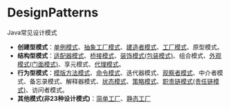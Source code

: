 # DesignPatterns
Java常见设计模式
- **创建型模式**：[单例模式](https://github.com/EugeneYoung1515/DesignPatterns/tree/master/ThreadSafeSingleton)、[抽象工厂模式](https://github.com/EugeneYoung1515/DesignPatterns/blob/master/Factory.java)、[建造者模式](https://github.com/EugeneYoung1515/DesignPatterns/tree/master/BuilderPattern)、[工厂模式](https://github.com/EugeneYoung1515/DesignPatterns/blob/master/Factory.java)、原型模式。
 - **结构型模式**：[适配器模式](https://github.com/EugeneYoung1515/DesignPatterns/blob/master/Adapter.java)、[桥接模式](https://github.com/EugeneYoung1515/DesignPatterns/blob/master/Bridge.java)、[装饰模式(包装模式)](https://github.com/EugeneYoung1515/DesignPatterns/blob/master/Decorator.java)、组合模式、[外观模式(门面模式)](https://github.com/EugeneYoung1515/DesignPatterns/blob/master/Facade.java)、享元模式、[代理模式](https://github.com/EugeneYoung1515/DesignPatterns/blob/master/Proxy.java)。
 - **行为型模式**：[模版方法模式](https://github.com/EugeneYoung1515/DesignPatterns/tree/master/TemplateMethodPattern)、[命令模式](https://github.com/EugeneYoung1515/DesignPatterns/blob/master/Command.java)、迭代器模式、[观察者模式](https://github.com/EugeneYoung1515/DesignPatterns/blob/master/Observer.java)、中介者模式、备忘录模式、解释器模式、[状态模式](https://github.com/EugeneYoung1515/DesignPatterns/blob/master/State.java)、[策略模式](https://github.com/EugeneYoung1515/DesignPatterns/blob/master/Strategy.java)、[职责链模式(责任链模式)](https://github.com/EugeneYoung1515/DesignPatterns/tree/master/ChainOfResponsibilityPattern)、访问者模式。
- **其他模式(非23种设计模式)**：[简单工厂](https://github.com/EugeneYoung1515/DesignPatterns/blob/master/Factory.java)、[静态工厂](https://github.com/EugeneYoung1515/DesignPatterns/blob/master/Factory.java)
